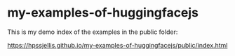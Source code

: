 # my-examples-of-huggingfacejs



This is my demo index of the examples in the public folder:

https://hpssjellis.github.io/my-examples-of-huggingfacejs/public/index.html


